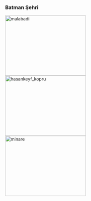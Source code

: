 ### Batman Şehri
<img src="https://github.com/dikranmete/dikranmete/assets/169654673/f54dda59-4e8d-4e5b-a55c-5cb5d167735f.jpeg" alt="malabadi" width="259" height="194">
<img src="https://github.com/dikranmete/dikranmete/assets/169654673/e84a92df-f547-4354-814d-a01f7306778c.jpg" alt="hasankeyf_kopru" width="259" height="194">
<img src="https://github.com/dikranmete/dikranmete/assets/169654673/4fed6334-e216-458d-9a89-30269659927e.jpg" alt="minare" width="259" height="194">

